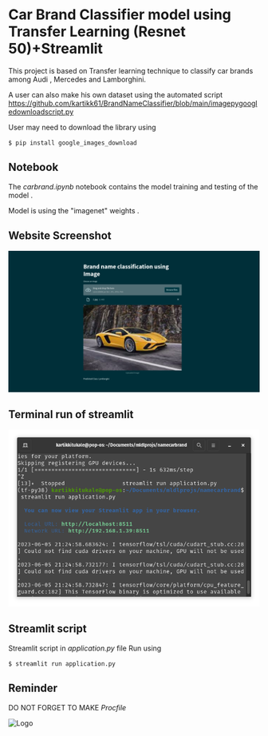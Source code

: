 # Car Brand Classifier model using Transfer Learning (Resnet 50)+Streamlit
This project is based on Transfer learning technique to classify car brands among Audi , Mercedes and Lamborghini. 

A user can also make his own dataset using the automated script https://github.com/kartikk61/BrandNameClassifier/blob/main/imagepygoogledownloadscript.py

User may need to download the library using

    $ pip install google_images_download

## Notebook
The *carbrand.ipynb* notebook contains the model training and testing of the model . 

Model is using the "imagenet" weights . 


## Website Screenshot
![Demo](./Screenshot%20from%202023-06-05%2021-34-10.png "Screenshot Website")

## Terminal run of streamlit
![Streamlit ss](./Screenshot%20from%202023-06-05%2021-26-05.png)


## Streamlit script
Streamlit script in *application.py* file
Run using

    $ streamlit run application.py 

## Reminder
DO NOT FORGET TO MAKE *Procfile*

![Logo](https://www.pythonandvba.com/banner-img)